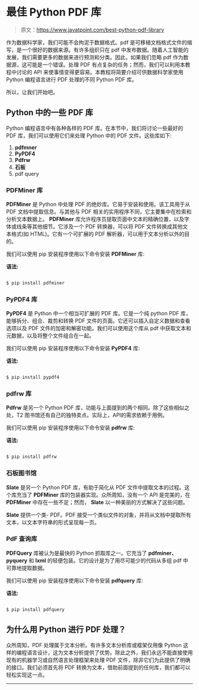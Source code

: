 # 最佳 Python PDF 库

> 原文：<https://www.javatpoint.com/best-python-pdf-library>

作为数据科学家，我们可能不会拘泥于数据格式。pdf 是可移植文档格式文件的缩写，是一个很好的数据来源。有许多组织只在 pdf 中发布数据。随着人工智能的发展，我们需要更多的数据来进行预测和分类。因此，如果我们忽略 pdf 作为数据源，这可能是一个错误。处理 PDF 有点复杂的任务；然而，我们可以利用本教程中讨论的 API 来使事情变得更容易。本教程将简要介绍可供数据科学家使用 Python 编程语言进行 PDF 处理的不同 Python PDF 库。

所以，让我们开始吧。

## Python 中的一些 PDF 库

Python 编程语言中有各种各样的 PDF 库。在本节中，我们将讨论一些最好的 PDF 库，我们可以使用它们来处理 Python 中的 PDF 文件。这些库如下:

1.  **pdfmner**
2.  **PyPDF4**
3.  **Pdfrw**
4.  **石板**
5.  pdf query

### PDFMiner 库

**PDFMiner** 是 Python 中处理 PDF 的绝妙库。它易于安装和使用。该工具用于从 PDF 文档中提取信息。与其他与 PDF 相关的实用程序不同，它主要集中在检索和分析文本数据上。 **PDFMiner** 库允许程序员提取页面中文本的精确位置，以及字体或线条等其他细节。它涉及一个 PDF 转换器，可以将 PDF 文件转换成其他文本格式(如 HTML)。它有一个可扩展的 PDF 解析器，可以用于文本分析以外的目的。

我们可以使用 pip 安装程序使用以下命令安装 **PDFMiner** 库:

**语法:**

```py

$ pip install pdfminer

```

### PyPDF4 库

**PyPDF4** 是 Python 中一个相当可扩展的 PDF 库。它是一个纯 python PDF 库，能够拆分、组合、裁剪和转换 PDF 文件的页面。它还可以插入自定义数据和查看选项以及 PDF 文件的加密和解密功能。我们可以使用这个库从 pdf 中获取文本和元数据，以及将整个文件组合在一起。

我们可以使用 pip 安装程序使用以下命令安装 **PyPDF4** 库:

**语法:**

```py

$ pip install pypdf4

```

### pdfrw 库

**Pdfrw** 是另一个 Python PDF 库，功能与上面提到的两个相同。除了这些相似之处，T2 图书馆还有自己的独特卖点。实际上，API的需求依赖于用例。

我们可以使用 pip 安装程序使用以下命令安装 **pdfrw** 库:

**语法:**

```py

$ pip install pdfrw

```

### 石板图书馆

**Slate** 是另一个 Python PDF 库，有助于简化从 PDF 文件中提取文本的过程。这个库充当了 **PDFMiner** 库的包装器实现。众所周知，没有一个 API 是完美的，在 **PDFMiner** 中存在一些不足；然而， **Slate** 以一种美丽的方式解决了这些问题。

**Slate** 提供一个类- PDF。PDF 接受一个类似文件的对象，并将从文档中提取所有文本，以文本字符串的形式呈现每一页。

### PdF 查询库

**PDFQuery** 库被认为是最快的 Python 抓取库之一。它充当了 **pdfminer、pyquery** 和 **lxml** 的轻便包装。它的设计是为了用尽可能少的代码从多组 pdf 中可靠地提取数据。

我们可以使用 pip 安装程序使用以下命令安装 **pdfquery** 库:

**语法:**

```py

$ pip install pdfquery

```

## 为什么用 Python 进行 PDF 处理？

众所周知，PDF 处理属于文本分析。有许多文本分析库或框架仅用像 Python 这样的编程语言设计，这为文本分析提供了优势。除此之外，我们永远不能直接使用现有的机器学习或自然语言处理框架来处理 PDF 文件，除非它们为此提供了明确的接口。我们必须首先将 PDF 转换为文本，借助前面提到的任何库，我们都可以轻松实现这一点。

* * *